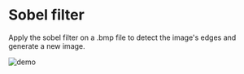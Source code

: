 # Sobel filter

Apply the sobel filter on a .bmp file to detect the image's edges and generate a new image.

![demo](https://i.imgur.com/xU1jfJ2.png)
